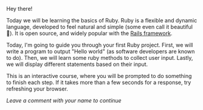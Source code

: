 Hey there!

Today we will be learning the basics of Ruby. Ruby is a flexible and dynamic language, developed to feel natural and simple (some even call it beautiful💎). It is open source, and widely popular with the [Rails framework](https://rubyonrails.org/).

Today, I'm going to guide you through your first Ruby project. First, we will write a program to output "Hello world" (as software developers are known to do). Then, we will learn some ruby methods to collect user input. Lastly, we will display different statements based on their input.

This is an interactive course, where you will be prompted to do something to finish each step. If it takes more than a few seconds for a response, try refreshing your browser. 

*Leave a comment with your name to continue*